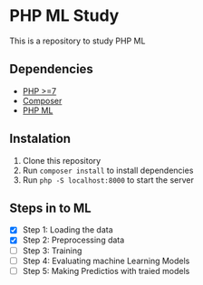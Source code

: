 # PHP ML Study
This is a repository to study PHP ML

## Dependencies
- [PHP >=7](https://www.php.net/)
- [Composer](https://getcomposer.org/)
- [PHP ML](https://php-ml.readthedocs.io/en/latest/)

## Instalation
1. Clone this repository
2. Run `composer install` to install dependencies
3. Run `php -S localhost:8000` to start the server

## Steps in to ML
- [X] Step 1: Loading the data
- [X] Step 2: Preprocessing data
- [ ] Step 3: Training
- [ ] Step 4: Evaluating machine Learning Models
- [ ] Step 5: Making Predictios with traied models